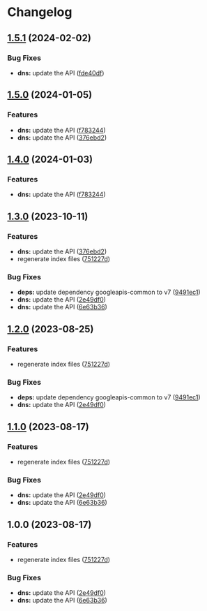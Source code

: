 # Changelog

## [1.5.1](https://github.com/googleapis/google-api-nodejs-client/compare/dns-v1.5.0...dns-v1.5.1) (2024-02-02)


### Bug Fixes

* **dns:** update the API ([fde40df](https://github.com/googleapis/google-api-nodejs-client/commit/fde40dfd464a78e4bd1ace5fdd0a7515de96e26f))

## [1.5.0](https://github.com/googleapis/google-api-nodejs-client/compare/dns-v1.4.0...dns-v1.5.0) (2024-01-05)


### Features

* **dns:** update the API ([f783244](https://github.com/googleapis/google-api-nodejs-client/commit/f7832440a542bb2699b09e33c618670b88cfc73d))
* **dns:** update the API ([376ebd2](https://github.com/googleapis/google-api-nodejs-client/commit/376ebd2f2a159f880a55073f7c4657e0daa6b87c))

## [1.4.0](https://github.com/googleapis/google-api-nodejs-client/compare/dns-v1.3.0...dns-v1.4.0) (2024-01-03)


### Features

* **dns:** update the API ([f783244](https://github.com/googleapis/google-api-nodejs-client/commit/f7832440a542bb2699b09e33c618670b88cfc73d))

## [1.3.0](https://github.com/googleapis/google-api-nodejs-client/compare/dns-v1.2.0...dns-v1.3.0) (2023-10-11)


### Features

* **dns:** update the API ([376ebd2](https://github.com/googleapis/google-api-nodejs-client/commit/376ebd2f2a159f880a55073f7c4657e0daa6b87c))
* regenerate index files ([751227d](https://github.com/googleapis/google-api-nodejs-client/commit/751227d3926c946b5db5edb58f0086e074a61169))


### Bug Fixes

* **deps:** update dependency googleapis-common to v7 ([9491ec1](https://github.com/googleapis/google-api-nodejs-client/commit/9491ec1cdc3c413e7d73edcfcd59cf5c28a7c855))
* **dns:** update the API ([2e49df0](https://github.com/googleapis/google-api-nodejs-client/commit/2e49df07079fa5e0281341361a28542cb07551cc))
* **dns:** update the API ([6e63b36](https://github.com/googleapis/google-api-nodejs-client/commit/6e63b36afb368263bd81d4a074cca0a3ff28dadd))

## [1.2.0](https://github.com/googleapis/google-api-nodejs-client/compare/dns-v1.1.0...dns-v1.2.0) (2023-08-25)


### Features

* regenerate index files ([751227d](https://github.com/googleapis/google-api-nodejs-client/commit/751227d3926c946b5db5edb58f0086e074a61169))


### Bug Fixes

* **deps:** update dependency googleapis-common to v7 ([9491ec1](https://github.com/googleapis/google-api-nodejs-client/commit/9491ec1cdc3c413e7d73edcfcd59cf5c28a7c855))
* **dns:** update the API ([2e49df0](https://github.com/googleapis/google-api-nodejs-client/commit/2e49df07079fa5e0281341361a28542cb07551cc))

## [1.1.0](https://github.com/googleapis/google-api-nodejs-client/compare/dns-v1.0.0...dns-v1.1.0) (2023-08-17)


### Features

* regenerate index files ([751227d](https://github.com/googleapis/google-api-nodejs-client/commit/751227d3926c946b5db5edb58f0086e074a61169))


### Bug Fixes

* **dns:** update the API ([2e49df0](https://github.com/googleapis/google-api-nodejs-client/commit/2e49df07079fa5e0281341361a28542cb07551cc))
* **dns:** update the API ([6e63b36](https://github.com/googleapis/google-api-nodejs-client/commit/6e63b36afb368263bd81d4a074cca0a3ff28dadd))

## 1.0.0 (2023-08-17)


### Features

* regenerate index files ([751227d](https://github.com/googleapis/google-api-nodejs-client/commit/751227d3926c946b5db5edb58f0086e074a61169))


### Bug Fixes

* **dns:** update the API ([2e49df0](https://github.com/googleapis/google-api-nodejs-client/commit/2e49df07079fa5e0281341361a28542cb07551cc))
* **dns:** update the API ([6e63b36](https://github.com/googleapis/google-api-nodejs-client/commit/6e63b36afb368263bd81d4a074cca0a3ff28dadd))
